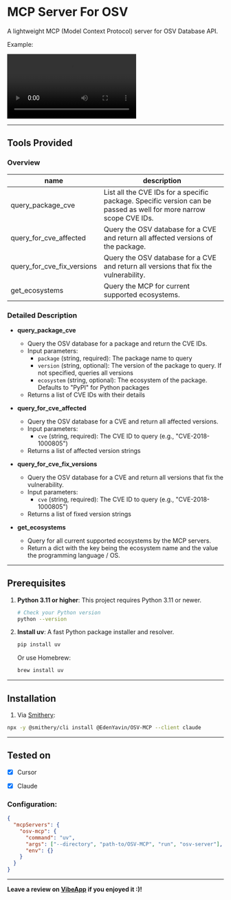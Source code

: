 
# MCP Server For OSV 

A lightweight MCP (Model Context Protocol) server for OSV Database API.

Example:

![demo](assets/demo.mov)


---
## Tools Provided

### Overview
|name|description|
|---|---|
|query_package_cve|List all the CVE IDs for a specific package. Specific version can be passed as well for more narrow scope CVE IDs.|
|query_for_cve_affected|Query the OSV database for a CVE and return all affected versions of the package.|
|query_for_cve_fix_versions|Query the OSV database for a CVE and return all versions that fix the vulnerability.|
|get_ecosystems|Query the MCP for current supported ecosystems.

### Detailed Description

- **query_package_cve**
  - Query the OSV database for a package and return the CVE IDs.
  - Input parameters:
    - `package` (string, required): The package name to query
    - `version` (string, optional): The version of the package to query. If not specified, queries all versions
    - `ecosystem` (string, optional): The ecosystem of the package. Defaults to "PyPI" for Python packages
  - Returns a list of CVE IDs with their details

- **query_for_cve_affected**
  - Query the OSV database for a CVE and return all affected versions.
  - Input parameters:
    - `cve` (string, required): The CVE ID to query (e.g., "CVE-2018-1000805")
  - Returns a list of affected version strings

- **query_for_cve_fix_versions**
  - Query the OSV database for a CVE and return all versions that fix the vulnerability.
  - Input parameters:
    - `cve` (string, required): The CVE ID to query (e.g., "CVE-2018-1000805")
  - Returns a list of fixed version strings

- **get_ecosystems**
  - Query for all current supported ecosystems by the MCP servers.
  - Return a dict with the key being the ecosystem name and the value the programming language / OS.

---

## Prerequisites

1. **Python 3.11 or higher**: This project requires Python 3.11 or newer.
   ```bash
   # Check your Python version
   python --version
   ```

2. **Install uv**: A fast Python package installer and resolver.
   ```bash
   pip install uv
   ```
   Or use Homebrew:
   ```bash
   brew install uv
   ```

---

## Installation


1. Via [Smithery](https://smithery.ai/server/@EdenYavin/OSV-MCP):
```bash
npx -y @smithery/cli install @EdenYavin/OSV-MCP --client claude
```

---

## Tested on

- [X] Cursor
- [X] Claude


### Configuration:

```json
{
  "mcpServers": {
    "osv-mcp": {
      "command": "uv",
      "args": ["--directory", "path-to/OSV-MCP", "run", "osv-server"],
      "env": {}
    }
  }
}

```

---

**Leave a review on [VibeApp](https://www.vibeapp.store/app/vulnerability-osv-mcp-server)
if you enjoyed it :)!**